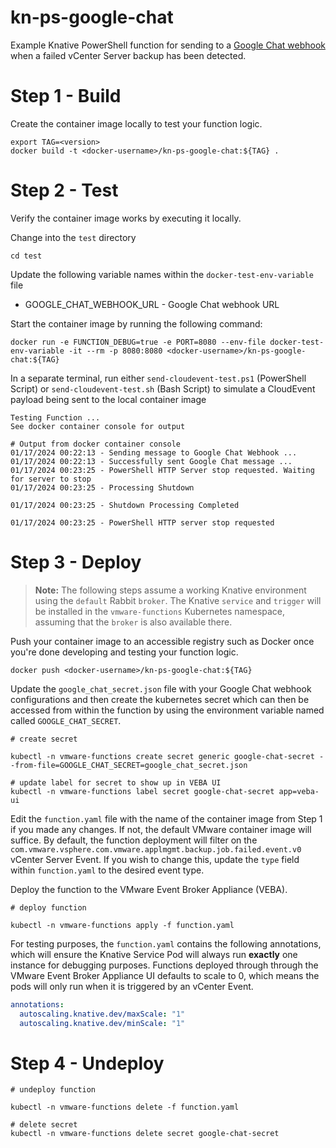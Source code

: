 # kn-ps-google-chat
Example Knative PowerShell function for sending to a [Google Chat webhook](https://developers.google.com/chat/how-tos/webhooks) when a failed vCenter Server backup has been detected.

# Step 1 - Build


Create the container image locally to test your function logic.

```
export TAG=<version>
docker build -t <docker-username>/kn-ps-google-chat:${TAG} .
```

# Step 2 - Test

Verify the container image works by executing it locally.

Change into the `test` directory
```console
cd test
```

Update the following variable names within the `docker-test-env-variable` file

* GOOGLE_CHAT_WEBHOOK_URL - Google Chat webhook URL

Start the container image by running the following command:

```console
docker run -e FUNCTION_DEBUG=true -e PORT=8080 --env-file docker-test-env-variable -it --rm -p 8080:8080 <docker-username>/kn-ps-google-chat:${TAG}
```

In a separate terminal, run either `send-cloudevent-test.ps1` (PowerShell Script) or `send-cloudevent-test.sh` (Bash Script) to simulate a CloudEvent payload being sent to the local container image

```console
Testing Function ...
See docker container console for output

# Output from docker container console
01/17/2024 00:22:13 - Sending message to Google Chat Webhook ...
01/17/2024 00:22:13 - Successfully sent Google Chat message ...
01/17/2024 00:23:25 - PowerShell HTTP Server stop requested. Waiting for server to stop
01/17/2024 00:23:25 - Processing Shutdown

01/17/2024 00:23:25 - Shutdown Processing Completed

01/17/2024 00:23:25 - PowerShell HTTP server stop requested
```

# Step 3 - Deploy

> **Note:** The following steps assume a working Knative environment using the
`default` Rabbit `broker`. The Knative `service` and `trigger` will be installed in the
`vmware-functions` Kubernetes namespace, assuming that the `broker` is also available there.

Push your container image to an accessible registry such as Docker once you're done developing and testing your function logic.

```console
docker push <docker-username>/kn-ps-google-chat:${TAG}
```

Update the `google_chat_secret.json` file with your Google Chat webhook configurations and then create the kubernetes secret which can then be accessed from within the function by using the environment variable named called `GOOGLE_CHAT_SECRET`.

```console
# create secret

kubectl -n vmware-functions create secret generic google-chat-secret --from-file=GOOGLE_CHAT_SECRET=google_chat_secret.json

# update label for secret to show up in VEBA UI
kubectl -n vmware-functions label secret google-chat-secret app=veba-ui
```

Edit the `function.yaml` file with the name of the container image from Step 1 if you made any changes. If not, the default VMware container image will suffice. By default, the function deployment will filter on the `com.vmware.vsphere.com.vmware.applmgmt.backup.job.failed.event.v0` vCenter Server Event. If you wish to change this, update the `type` field within `function.yaml` to the desired event type.


Deploy the function to the VMware Event Broker Appliance (VEBA).

```console
# deploy function

kubectl -n vmware-functions apply -f function.yaml
```

For testing purposes, the `function.yaml` contains the following annotations, which will ensure the Knative Service Pod will always run **exactly** one instance for debugging purposes. Functions deployed through through the VMware Event Broker Appliance UI defaults to scale to 0, which means the pods will only run when it is triggered by an vCenter Event.

```yaml
annotations:
  autoscaling.knative.dev/maxScale: "1"
  autoscaling.knative.dev/minScale: "1"
```

# Step 4 - Undeploy

```console
# undeploy function

kubectl -n vmware-functions delete -f function.yaml

# delete secret
kubectl -n vmware-functions delete secret google-chat-secret
```